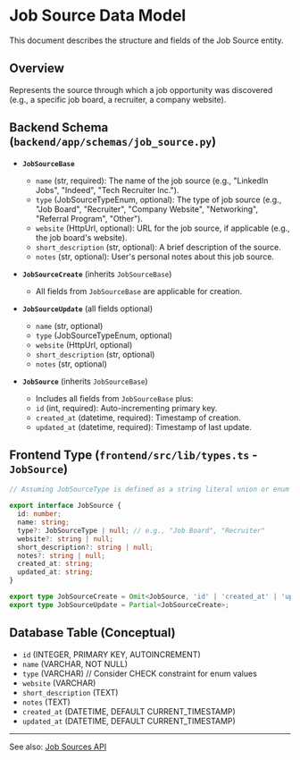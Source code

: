 # Job Source Data Model

This document describes the structure and fields of the Job Source entity.

## Overview

Represents the source through which a job opportunity was discovered (e.g., a specific job board, a recruiter, a company website).

## Backend Schema (`backend/app/schemas/job_source.py`)

-   **`JobSourceBase`**
    -   `name` (str, required): The name of the job source (e.g., "LinkedIn Jobs", "Indeed", "Tech Recruiter Inc.").
    -   `type` (JobSourceTypeEnum, optional): The type of job source (e.g., "Job Board", "Recruiter", "Company Website", "Networking", "Referral Program", "Other").
    -   `website` (HttpUrl, optional): URL for the job source, if applicable (e.g., the job board's website).
    -   `short_description` (str, optional): A brief description of the source.
    -   `notes` (str, optional): User's personal notes about this job source.

-   **`JobSourceCreate`** (inherits `JobSourceBase`)
    -   All fields from `JobSourceBase` are applicable for creation.

-   **`JobSourceUpdate`** (all fields optional)
    -   `name` (str, optional)
    -   `type` (JobSourceTypeEnum, optional)
    -   `website` (HttpUrl, optional)
    -   `short_description` (str, optional)
    -   `notes` (str, optional)

-   **`JobSource`** (inherits `JobSourceBase`)
    -   Includes all fields from `JobSourceBase` plus:
    -   `id` (int, required): Auto-incrementing primary key.
    -   `created_at` (datetime, required): Timestamp of creation.
    -   `updated_at` (datetime, required): Timestamp of last update.

## Frontend Type (`frontend/src/lib/types.ts` - `JobSource`)

```typescript
// Assuming JobSourceType is defined as a string literal union or enum

export interface JobSource {
  id: number;
  name: string;
  type?: JobSourceType | null; // e.g., "Job Board", "Recruiter"
  website?: string | null;
  short_description?: string | null;
  notes?: string | null;
  created_at: string;
  updated_at: string;
}

export type JobSourceCreate = Omit<JobSource, 'id' | 'created_at' | 'updated_at'>;
export type JobSourceUpdate = Partial<JobSourceCreate>;
```

## Database Table (Conceptual)

-   `id` (INTEGER, PRIMARY KEY, AUTOINCREMENT)
-   `name` (VARCHAR, NOT NULL)
-   `type` (VARCHAR) // Consider CHECK constraint for enum values
-   `website` (VARCHAR)
-   `short_description` (TEXT)
-   `notes` (TEXT)
-   `created_at` (DATETIME, DEFAULT CURRENT_TIMESTAMP)
-   `updated_at` (DATETIME, DEFAULT CURRENT_TIMESTAMP)

---

See also: [Job Sources API](../api/job-sources-api.md) 